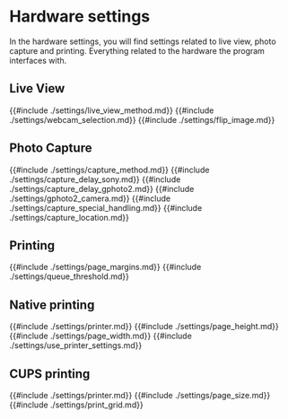 # Hardware settings
In the hardware settings, you will find settings related to live view, photo capture and printing. Everything related to the hardware the program interfaces with.

## Live View
{{#include ./settings/live_view_method.md}}
{{#include ./settings/webcam_selection.md}}
{{#include ./settings/flip_image.md}}

## Photo Capture
{{#include ./settings/capture_method.md}}
{{#include ./settings/capture_delay_sony.md}}
{{#include ./settings/capture_delay_gphoto2.md}}
{{#include ./settings/gphoto2_camera.md}}
{{#include ./settings/capture_special_handling.md}}
{{#include ./settings/capture_location.md}}

## Printing
{{#include ./settings/page_margins.md}}
{{#include ./settings/queue_threshold.md}}

## Native printing
{{#include ./settings/printer.md}}
{{#include ./settings/page_height.md}}
{{#include ./settings/page_width.md}}
{{#include ./settings/use_printer_settings.md}}

## CUPS printing
{{#include ./settings/printer.md}}
{{#include ./settings/page_size.md}}
{{#include ./settings/print_grid.md}}
